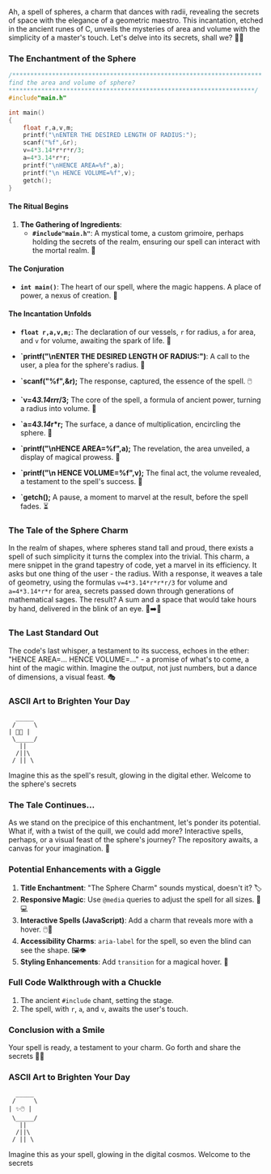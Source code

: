 Ah, a spell of spheres, a charm that dances with radii, revealing the secrets of space with the elegance of a geometric maestro. This incantation, etched in the ancient runes of C, unveils the mysteries of area and volume with the simplicity of a master's touch. Let's delve into its secrets, shall we? 📜✨

### The Enchantment of the Sphere

```c
/*********************************************************************
find the area and volume of sphere?
********************************************************************/
#include"main.h"

int main()
{
    float r,a,v,m;
    printf("\nENTER THE DESIRED LENGTH OF RADIUS:");
    scanf("%f",&r);
    v=4*3.14*r*r*r/3;
    a=4*3.14*r*r;
    printf("\nHENCE AREA=%f",a);
    printf("\n HENCE VOLUME=%f",v);
    getch();
}
```

#### The Ritual Begins

1. **The Gathering of Ingredients**:
    - **`#include"main.h"`**: A mystical tome, a custom grimoire, perhaps holding the secrets of the realm, ensuring our spell can interact with the mortal realm. 📖

#### The Conjuration

-   **`int main()`**: The heart of our spell, where the magic happens. A place of power, a nexus of creation. 🌟

#### The Incantation Unfolds

-   **`float r,a,v,m;`**: The declaration of our vessels, `r` for radius, `a` for area, and `v` for volume, awaiting the spark of life. 🧪

-   **`printf("\nENTER THE DESIRED LENGTH OF RADIUS:")**: A call to the user, a plea for the sphere's radius. 📢
-   **`scanf("%f",&r);** The response, captured, the essence of the spell. 🖱️
-   **`v=4*3.14*r*r*r/3;** The core of the spell, a formula of ancient power, turning a radius into volume. 🧮
-   **`a=4*3.14*r\*r;** The surface, a dance of multiplication, encircling the sphere. 📏
-   **`printf("\nHENCE AREA=%f",a);** The revelation, the area unveiled, a display of magical prowess. 📣
-   **`printf("\n HENCE VOLUME=%f",v);** The final act, the volume revealed, a testament to the spell's success. 📣
-   **`getch();** A pause, a moment to marvel at the result, before the spell fades. ⏳

### The Tale of the Sphere Charm

In the realm of shapes, where spheres stand tall and proud, there exists a spell of such simplicity it turns the complex into the trivial. This charm, a mere snippet in the grand tapestry of code, yet a marvel in its efficiency. It asks but one thing of the user - the radius. With a response, it weaves a tale of geometry, using the formulas `v=4*3.14*r*r*r/3` for volume and `a=4*3.14*r*r` for area, secrets passed down through generations of mathematical sages. The result? A sum and a space that would take hours by hand, delivered in the blink of an eye. 🐌➡️🚀

### The Last Standard Out

The code's last whisper, a testament to its success, echoes in the ether: "HENCE AREA=... HENCE VOLUME=..." - a promise of what's to come, a hint of the magic within. Imagine the output, not just numbers, but a dance of dimensions, a visual feast. 🎭

### ASCII Art to Brighten Your Day

```
  _____
 /     \
| 📏📢 |
 \_____/
   ||
  /||\
 / || \
```

Imagine this as the spell's result, glowing in the digital ether. Welcome to the sphere's secrets

### The Tale Continues...

As we stand on the precipice of this enchantment, let's ponder its potential. What if, with a twist of the quill, we could add more? Interactive spells, perhaps, or a visual feast of the sphere's journey? The repository awaits, a canvas for your imagination. 🎨

### Potential Enhancements with a Giggle

1. **Title Enchantment**: "The Sphere Charm" sounds mystical, doesn't it? 🏷️
2. **Responsive Magic**: Use `@media` queries to adjust the spell for all sizes. 📱💻
3. **Interactive Spells (JavaScript)**: Add a charm that reveals more with a hover. 🖱️🔮
4. **Accessibility Charms**: `aria-label` for the spell, so even the blind can see the shape. 🖼️👁️
5. **Styling Enhancements**: Add `transition` for a magical hover. 🌟

### Full Code Walkthrough with a Chuckle

1. The ancient `#include` chant, setting the stage.
2. The spell, with `r`, `a`, and `v`, awaits the user's touch.

### Conclusion with a Smile

Your spell is ready, a testament to your charm. Go forth and share the secrets 🎉🔮

### ASCII Art to Brighten Your Day

```
  _____
 /     \
| ✨🖱️ |
 \_____/
   ||
  /||\
 / || \
```

Imagine this as your spell, glowing in the digital cosmos. Welcome to the secrets

